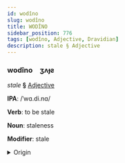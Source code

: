 ```yaml
---
id: wodîno
slug: wodîno
title: WODÎNO
sidebar_position: 776
tags: [wodîno, Adjective, Dravidian]
description: stale § Adjective
---
```


### wodîno&emsp;<span kind="abugida">ʒʌɟƨ</span>

*stale* **§** [Adjective](../../tags/Adjective)

**IPA**: /ˈwɑ.di.nɑ/

**Verb**: to be stale

**Noun**: staleness

**Modifier**: stale

<details>
    <summary>Origin</summary>
    Telugu వాడిన vāḍina /ʋaː.di.na/<br/>
    <em>Dravidian Language Family</em>
</details>